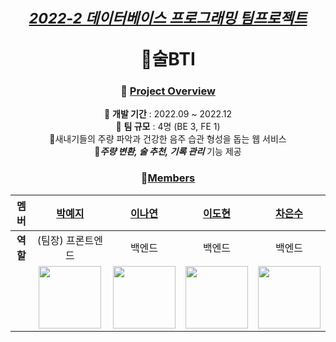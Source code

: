 <div align="center">
  
# <sub><ins><i>2022-2 데이터베이스 프로그래밍 팀프로젝트</i></ins></sub> <br> <p></p> 🍶술BTI

### 📌 <ins>Project Overview</ins>
🔺 **개발 기간** : 2022.09 ~ 2022.12 <br/>
🔺 **팀 규모** : 4명 (BE 3, FE 1) <br/>
🔸새내기들의 주량 파악과 건강한 음주 습관 형성을 돕는 웹 서비스 <br/>
🔸<b><i>주량 변환, 술 추천, 기록 관리</i></b> 기능 제공  
  
### 👥<ins>Members</ins>
| **멤버** | [박예지](https://github.com/Li5ht) | [이나연](https://github.com/yeon2lee) | [이도현](https://github.com/zsderw) | [차은수](https://github.com/ckdmstn) |
|:---:|:---:|:---:|:---:|:---:|
| **역할** | (팀장) 프론트엔드 | 백엔드 | 백엔드 | 백엔드 |
| | <img src="https://avatars.githubusercontent.com/u/89853141?v=4" width="100" height="100"/> | <img src="https://avatars.githubusercontent.com/u/77628363?v=4" width="100" height="100"/> | <img src="https://avatars.githubusercontent.com/u/87109601?v=4" width="100" height="100"/> | <img src="https://avatars.githubusercontent.com/u/77821089?v=4" width="100" height="100"/> |
</div>
